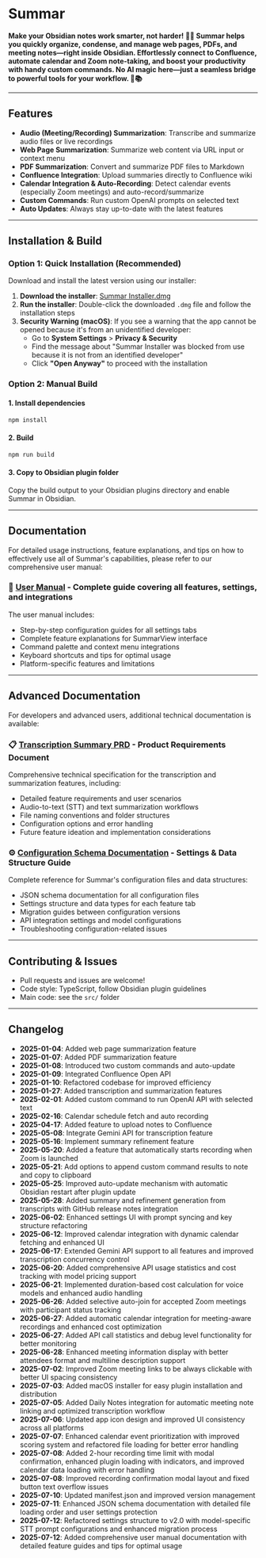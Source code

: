 # Summar

**Make your Obsidian notes work smarter, not harder! 📝✨ Summar helps you quickly organize, condense, and manage web pages, PDFs, and meeting notes—right inside Obsidian. Effortlessly connect to Confluence, automate calendar and Zoom note-taking, and boost your productivity with handy custom commands. No AI magic here—just a seamless bridge to powerful tools for your workflow. 🚀📚**  

---

## Features

- **Audio (Meeting/Recording) Summarization**: Transcribe and summarize audio files or live recordings
- **Web Page Summarization**: Summarize web content via URL input or context menu
- **PDF Summarization**: Convert and summarize PDF files to Markdown
- **Confluence Integration**: Upload summaries directly to Confluence wiki
- **Calendar Integration & Auto-Recording**: Detect calendar events (especially Zoom meetings) and auto-record/summarize
- **Custom Commands**: Run custom OpenAI prompts on selected text
- **Auto Updates**: Always stay up-to-date with the latest features

---

## Installation & Build

### Option 1: Quick Installation (Recommended)

Download and install the latest version using our installer:

1. **Download the installer**: [Summar Installer.dmg](https://github.com/mcgabby/Summar/releases/latest/download/Summar.Installer.dmg)
2. **Run the installer**: Double-click the downloaded `.dmg` file and follow the installation steps
3. **Security Warning (macOS)**: If you see a warning that the app cannot be opened because it's from an unidentified developer:
   - Go to **System Settings** > **Privacy & Security**
   - Find the message about "Summar Installer was blocked from use because it is not from an identified developer"
   - Click **"Open Anyway"** to proceed with the installation

### Option 2: Manual Build

#### 1. Install dependencies

```bash
npm install
```

#### 2. Build

```bash
npm run build
```

#### 3. Copy to Obsidian plugin folder  
Copy the build output to your Obsidian plugins directory and enable Summar in Obsidian.

---

## Documentation

For detailed usage instructions, feature explanations, and tips on how to effectively use all of Summar's capabilities, please refer to our comprehensive user manual:

### 📖 **[User Manual](docs/user-manual.md)** - Complete guide covering all features, settings, and integrations

The user manual includes:
- Step-by-step configuration guides for all settings tabs
- Complete feature explanations for SummarView interface
- Command palette and context menu integrations
- Keyboard shortcuts and tips for optimal usage
- Platform-specific features and limitations

---

## Advanced Documentation

For developers and advanced users, additional technical documentation is available:

### 📋 **[Transcription Summary PRD](docs/transcription-summary-prd.md)** - Product Requirements Document
Comprehensive technical specification for the transcription and summarization features, including:
- Detailed feature requirements and user scenarios
- Audio-to-text (STT) and text summarization workflows
- File naming conventions and folder structures
- Configuration options and error handling
- Future feature ideation and implementation considerations

### ⚙️ **[Configuration Schema Documentation](docs/json-schema.md)** - Settings & Data Structure Guide
Complete reference for Summar's configuration files and data structures:
- JSON schema documentation for all configuration files
- Settings structure and data types for each feature tab
- Migration guides between configuration versions
- API integration settings and model configurations
- Troubleshooting configuration-related issues

---

## Contributing & Issues

- Pull requests and issues are welcome!
- Code style: TypeScript, follow Obsidian plugin guidelines
- Main code: see the `src/` folder

---

## Changelog

- **2025-01-04**: Added web page summarization feature
- **2025-01-07**: Added PDF summarization feature
- **2025-01-08**: Introduced two custom commands and auto-update
- **2025-01-09**: Integrated Confluence Open API
- **2025-01-10**: Refactored codebase for improved efficiency
- **2025-01-27**: Added transcription and summarization features
- **2025-02-01**: Added custom command to run OpenAI API with selected text
- **2025-02-16**: Calendar schedule fetch and auto recording
- **2025-04-17**: Added feature to upload notes to Confluence
- **2025-05-08**: Integrate Gemini API for transcription feature
- **2025-05-16**: Implement summary refinement feature
- **2025-05-20**: Added a feature that automatically starts recording when Zoom is launched
- **2025-05-21**: Add options to append custom command results to note and copy to clipboard
- **2025-05-25**: Improved auto-update mechanism with automatic Obsidian restart after plugin update
- **2025-05-28**: Added summary and refinement generation from transcripts with GitHub release notes integration
- **2025-06-02**: Enhanced settings UI with prompt syncing and key structure refactoring
- **2025-06-12**: Improved calendar integration with dynamic calendar fetching and enhanced UI
- **2025-06-17**: Extended Gemini API support to all features and improved transcription concurrency control
- **2025-06-20**: Added comprehensive API usage statistics and cost tracking with model pricing support
- **2025-06-21**: Implemented duration-based cost calculation for voice models and enhanced audio handling
- **2025-06-26**: Added selective auto-join for accepted Zoom meetings with participant status tracking
- **2025-06-27**: Added automatic calendar integration for meeting-aware recordings and enhanced cost optimization
- **2025-06-27**: Added API call statistics and debug level functionality for better monitoring
- **2025-06-28**: Enhanced meeting information display with better attendees format and multiline description support
- **2025-07-02**: Improved Zoom meeting links to be always clickable with better UI spacing consistency
- **2025-07-03**: Added macOS installer for easy plugin installation and distribution
- **2025-07-05**: Added Daily Notes integration for automatic meeting note linking and optimized transcription workflow
- **2025-07-06**: Updated app icon design and improved UI consistency across all platforms
- **2025-07-07**: Enhanced calendar event prioritization with improved scoring system and refactored file loading for better error handling
- **2025-07-08**: Added 2-hour recording time limit with modal confirmation, enhanced plugin loading with indicators, and improved calendar data loading with error handling
- **2025-07-08**: Improved recording confirmation modal layout and fixed button text overflow issues
- **2025-07-10**: Updated manifest.json and improved version management
- **2025-07-11**: Enhanced JSON schema documentation with detailed file loading order and user settings protection
- **2025-07-12**: Refactored settings structure to v2.0 with model-specific STT prompt configurations and enhanced migration process
- **2025-07-12**: Added comprehensive user manual documentation with detailed feature guides and tips for optimal usage 
